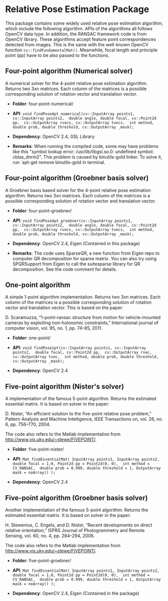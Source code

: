 Relative Pose Estimation Package
==========

This package contains some widely used relative pose estimation algorithm, which include the following algorithm. APIs of the algorithms all follows OpenCV data type. In addition, the RANSAC framework code is from OpenCV library. These algorithms accept feature point correspondences detected from images. This is the same with the well-known OpenCV function `cv::findFundamentalMat()`. Meanwhile, focal length and principle point (pp) have to be also passed to the functions. 

Four-point algorithm (Numerical solver)
----------

A numerical solver for the 4-point relative pose estimation algorithm. Returns two 3xn matrices. Each column of the matrices is a possible corresponding solution of rotation vector and translation vector. 

* **Folder**: four-point-numerical/

* **API**:  `void findPose4pt_numerical(cv::InputArray points1, cv::InputArray points2, 
              double angle, double focal, cv::Point2d pp, 
              cv::OutputArray rvecs, cv::OutputArray tvecs, 
              int method, double prob, double threshold, cv::OutputArray _mask); `

* **Dependency**: OpenCV 2.4, GSL Library

* **Remarks**: When running the compiled code, some may have problems like this "symbol lookup error: /usr/lib/libgsl.so.0: undefined symbol: cblas\_dnrm2". This problem is caused by binutils-gold linker. To solve it, run `apt-get remove binutils-gold in terminal. 

Four-point algorithm (Groebner basis solver)
----------

A Groebner basis based solver for the 4-point relative pose estimation algorithm. Returns two 3xn matrices. Each column of the matrices is a possible corresponding solution of rotation vector and translation vector. 

* **Folder**: four-point-groebner/

* **API**:  `void findPose4pt_groebner(cv::InputArray points1, cv::InputArray points2, 
              double angle, double focal, cv::Point2d pp, 
              cv::OutputArray rvecs, cv::OutputArray tvecs, 
              int method, double prob, double threshold, cv::OutputArray _mask); `

* **Dependency**: OpenCV 2.4, Eigen (Contained in this package)

* **Remarks**: The code uses SparseQR, a new function from Eigen repo to computer QR decomposition for sparse matrix. You can also try using SPQRSupport from Eigen to call the suitesparse library for QR decomposition. See the code comment for details. 

One-point algorithm 
----------

A simple 1-point algorithm implementation. Returns two 3xn matrices. Each column of the matrices is a possible corresponding solution of rotation vector and translation vector. This is based on the paper: 

D. Scaramuzza, “1-point-ransac structure from motion for vehicle-mounted cameras by exploiting non-holonomic constraints,” International journal of computer vision, vol. 95, no. 1, pp. 74–85, 2011.


* **Folder**: one-point/

* **API**: `void findPose1pt(cv::InputArray points1, cv::InputArray points2, 
              double focal, cv::Point2d pp, 
              cv::OutputArray rvec, cv::OutputArray tvec, 
              int method, double prob, double threshold, cv::OutputArray _mask); `

* **Dependency**: OpenCV 2.4

Five-point algorithm (Nister's solver)
----------

A implementation of the famous 5-point algorithm. Returns the estimated essential matrix. It is based on solver in the paper: 

D. Nister, “An efficient solution to the five-point relative pose problem,” Pattern Analysis and Machine Intelligence, IEEE Transactions on, vol. 26, no. 6, pp. 756–770, 2004. 

The code also refers to the Matlab implementation from http://www.vis.uky.edu/~stewe/FIVEPOINT/. 

* **Folder**: five-point-nister/

* **API**: `Mat findEssentialMat( InputArray points1, InputArray points2, double focal = 1.0, Point2d pp = Point2d(0, 0), 
					int method = CV_RANSAC, 
					double prob = 0.999, double threshold = 1, OutputArray mask = noArray() ); `

* **Dependency**: OpenCV 2.4


Five-point algorithm (Groebner basis solver)
----------

Another implementation of the famous 5-point algorithm. Returns the estimated essential matrix. It is based on solver in the paper: 

H. Stewenius, C. Engels, and D. Nister, “Recent developments on direct relative orientation,” ISPRS Journal of Photogrammetry and Remote Sensing, vol. 60, no. 4, pp. 284–294, 2006.

The code also refers to the Matlab implementation from http://www.vis.uky.edu/~stewe/FIVEPOINT/. 

* **Folder**: five-point-groebner/

* **API**: `Mat findEssentialMat( InputArray points1, InputArray points2, double focal = 1.0, Point2d pp = Point2d(0, 0), 
					int method = CV_RANSAC, 
					double prob = 0.999, double threshold = 1, OutputArray mask = noArray() ); `

* **Dependency**: OpenCV 2.4, Eigen (Contained in the package)

